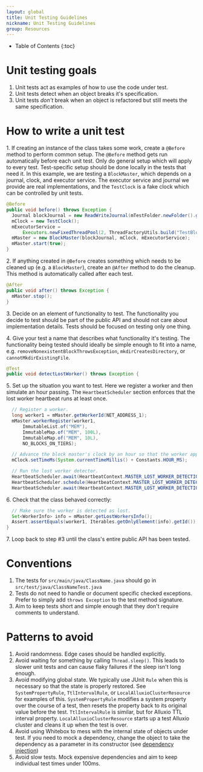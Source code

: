 ```yaml
---
layout: global
title: Unit Testing Guidelines
nickname: Unit Testing Guidelines
group: Resources
---
```


* Table of Contents
{:toc}

# Unit testing goals
1. Unit tests act as examples of how to use the code under test.
2. Unit tests detect when an object breaks it's specification.
3. Unit tests *don't* break when an object is refactored but still meets the same specification.

# How to write a unit test

1\. If creating an instance of the class takes some work, create a `@Before` method to perform common setup. The `@Before` method gets run automatically before each unit test. Only do general setup which will apply to every test. Test-specific setup should be done locally in the tests that need it. In this example, we are testing a `BlockMaster`, which depends on a journal, clock, and executor service. The executor service and journal we provide are real implementations, and the `TestClock` is a fake clock which can be controlled by unit tests.

```java
@Before
public void before() throws Exception {
  Journal blockJournal = new ReadWriteJournal(mTestFolder.newFolder().getAbsolutePath());
  mClock = new TestClock();
  mExecutorService =
      Executors.newFixedThreadPool(2, ThreadFactoryUtils.build("TestBlockMaster-%d", true));
  mMaster = new BlockMaster(blockJournal, mClock, mExecutorService);
  mMaster.start(true);
}
```

2\. If anything created in `@Before` creates something which needs to be cleaned up (e.g. a `BlockMaster`), create an `@After` method to do the cleanup. This method is automatically called after each test.

```java
@After
public void after() throws Exception {
  mMaster.stop();
}
```

3\. Decide on an element of functionality to test. The functionality you decide to test should be part of the public API and should not care about implementation details. Tests should be focused on testing only one thing.

4\. Give your test a name that describes what functionality it's testing. The functionality being tested should ideally be simple enough to fit into a name, e.g. `removeNonexistentBlockThrowsException`, `mkdirCreatesDirectory`, or `cannotMkdirExistingFile`.

```java
@Test
public void detectLostWorker() throws Exception {
```
5\. Set up the situation you want to test. Here we register a worker and then simulate an hour passing. The `HeartbeatScheduler` section enforces that the lost worker heartbeat runs at least once.

```java
  // Register a worker.
  long worker1 = mMaster.getWorkerId(NET_ADDRESS_1);
  mMaster.workerRegister(worker1,
      ImmutableList.of("MEM"),
      ImmutableMap.of("MEM", 100L),
      ImmutableMap.of("MEM", 10L),
      NO_BLOCKS_ON_TIERS);

  // Advance the block master's clock by an hour so that the worker appears lost.
  mClock.setTimeMs(System.currentTimeMillis() + Constants.HOUR_MS);

  // Run the lost worker detector.
  HeartbeatScheduler.await(HeartbeatContext.MASTER_LOST_WORKER_DETECTION, 1, TimeUnit.SECONDS);
  HeartbeatScheduler.schedule(HeartbeatContext.MASTER_LOST_WORKER_DETECTION);
  HeartbeatScheduler.await(HeartbeatContext.MASTER_LOST_WORKER_DETECTION, 1, TimeUnit.SECONDS);
```
6\. Check that the class behaved correctly:

```java
  // Make sure the worker is detected as lost.
  Set<WorkerInfo> info = mMaster.getLostWorkersInfo();
  Assert.assertEquals(worker1, Iterables.getOnlyElement(info).getId());
}
```
7\. Loop back to step #3 until the class's entire public API has been tested.

# Conventions
1. The tests for `src/main/java/ClassName.java` should go in `src/test/java/ClassNameTest.java`
2. Tests do not need to handle or document specific checked exceptions. Prefer to simply add `throws Exception` to the test method signature.
3. Aim to keep tests short and simple enough that they don't require comments to understand.

# Patterns to avoid

1. Avoid randomness. Edge cases should be handled explicitly.
2. Avoid waiting for something by calling `Thread.sleep()`. This leads to slower unit tests and can cause flaky failures if the sleep isn't long enough.
3. Avoid modifying global state. We typically use JUnit `Rule` when this is necessary so that the state is properly restored. See `SystemPropertyRule`, `TtlIntervalRule`, or `LocalAlluxioClusterResource` for examples of this. `SystemPropertyRule` modifies a system property over the course of a test, then resets the property back to its original value before the test. `TtlIntervalRule` is similar, but for Alluxio TTL interval property. `LocalAlluxioClusterResource` starts up a test Alluxio cluster and cleans it up when the test is over.
4. Avoid using Whitebox to mess with the internal state of objects under test. If you need to mock a dependency, change the object to take the dependency as a parameter in its constructor (see [dependency injection](https://en.wikipedia.org/wiki/Dependency_injection))
5. Avoid slow tests. Mock expensive dependencies and aim to keep individual test times under 100ms.
